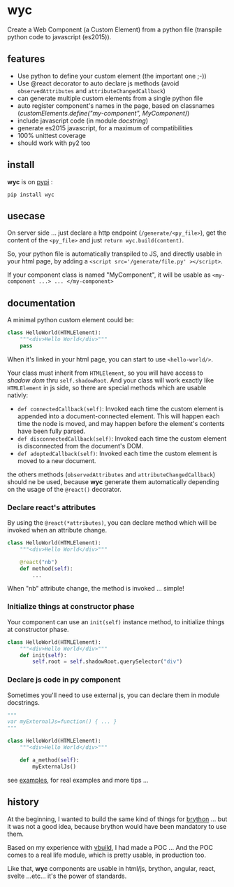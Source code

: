 # wyc
Create a Web Component (a Custom Element) from a python file (transpile python code to javascript (es2015)).

## features

 * Use python to define your custom element (the important one ;-))
 * Use @react decorator to auto declare js methods (avoid `observedAttributes` and `attributeChangedCallback`)
 * can generate multiple custom elements from a single python file
 * auto register component's names in the page, based on classnames (_customElements.define("my-component", MyComponent)_)
 * include javascript code (in module _docstring_)
 * generate es2015 javascript, for a maximum of compatibilities
 * 100% unittest coverage
 * should work with py2 too

## install

**wyc** is on [pypi](https://pypi.org/project/wyc/) :

```pip install wyc```

## usecase

On server side ... just declare a http endpoint (`/generate/<py_file>`), get the content of the `<py_file>` and just `return wyc.build(content)`.

So, your python file is automatically transpiled to JS, and directly usable in your html page, by adding a `<script src='/generate/file.py' ></script>`.

If your component class is named "MyComponent", it will be usable as `<my-component ...> ... </my-component>`

## documentation

A minimal python custom element could be:

```python
class HelloWorld(HTMLElement):
    """<div>Hello World</div>"""
    pass
```

When it's linked in your html page, you can start to use `<hello-world/>`.

Your class must inherit from `HTMLElement`, so you will have access to *shadow dom* thru `self.shadowRoot`. And your class will work exactly like `HTMLElement` in js side, so there are special methods which are usable nativly:

 * `def connectedCallback(self)`: Invoked each time the custom element is appended into a document-connected element. This will happen each time the node is moved, and may happen before the element's contents have been fully parsed.
 * `def disconnectedCallback(self)`: Invoked each time the custom element is disconnected from the document's DOM.
 * `def adoptedCallback(self)`: Invoked each time the custom element is moved to a new document.

the others methods (`observedAttributes` and `attributeChangedCallback`) should ne be used, because **wyc** generate them automatically depending on the usage of the `@react()` decorator.

### Declare react's attributes
By using the `@react(*attributes)`, you can declare method which will be invoked when an attribute change.

```python
class HelloWorld(HTMLElement):
    """<div>Hello World</div>"""

    @react("nb")
    def method(self):
        ...
```

When "nb" attribute change, the method is invoked ... simple!

### Initialize things at constructor phase
Your component can use an `init(self)` instance method, to initialize things at constructor phase.

```python
class HelloWorld(HTMLElement):
    """<div>Hello World</div>"""
    def init(self):
        self.root = self.shadowRoot.querySelector("div")
```

### Declare js code in py component
Sometimes you'll need to use external js, you can declare them in module docstrings.

```python
"""
var myExternalJs=function() { ... }
"""

class HelloWorld(HTMLElement):
    """<div>Hello World</div>"""

    def a_method(self):
        myExternalJs()
```

see [examples](examples/), for real examples and more tips ...

## history
At the beginning, I wanted to build the same kind of things for [brython](https://brython.info/) ... but it was not a good idea, because brython would have been mandatory to use them.

Based on my experience with [vbuild](https://github.com/manatlan/vbuild), I had made a POC ... And the POC comes to a real life module, which is pretty usable, in production too.

Like that, **wyc** components are usable in html/js, brython, angular, react, svelte ...etc... it's the power of standards.


